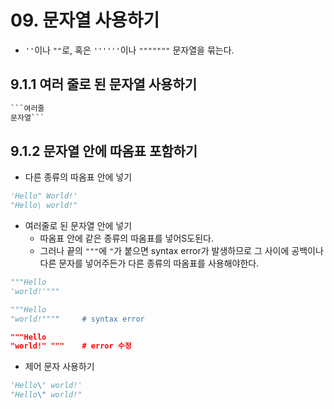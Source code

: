 # 09. 문자열 사용하기

- `''`이나 `""`로, 혹은 `''''''`이나 `"""""""` 문자열을 묶는다.



## 9.1.1 여러 줄로 된 문자열 사용하기

```python
​```여러줄
문자열```
```



## **9.1.2 문자열 안에 따옴표 포함하기**

- 다른 종류의 따옴표 안에 넣기

```python
'Hello" World!'
"Hello\ world!"
```

- 여러줄로 된 문자열 안에 넣기
  - 따옴표 안에 같은 종류의 따옴표를 넣어S도된다.
  - 그러나 끝의 `"""`에 `"`가 붙으면 syntax error가 발생하므로 그 사이에 공백이나 다른 문자를 넣어주든가 다른 종류의 따옴표를 사용해야한다.

```python
"""Hello
'world!'"""

"""Hello
"world!""""		# syntax error

"""Hello
"world!" """	# error 수정
```

- 제어 문자 사용하기

```python
'Hello\' world!'
"Hello\" world!"
```



